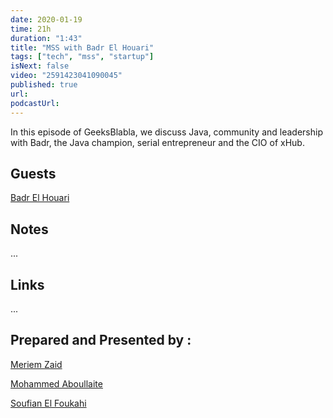```yaml
---
date: 2020-01-19
time: 21h
duration: "1:43"
title: "MSS with Badr El Houari"
tags: ["tech", "mss", "startup"]
isNext: false
video: "2591423041090045"
published: true
url:
podcastUrl:
---
```


In this episode of GeeksBlabla, we discuss Java, community and leadership with Badr, the Java champion, serial entrepreneur and the CIO of xHub.

## Guests

[Badr El Houari](https://twitter.com/badrelhouari)

## Notes

...

## Links

...

## Prepared and Presented by :

[Meriem Zaid](https://www.facebook.com/MeriemZaid/)

[Mohammed Aboullaite](https://www.facebook.com/aboullaite)

[Soufian El Foukahi](https://twitter.com/souffanda/)
